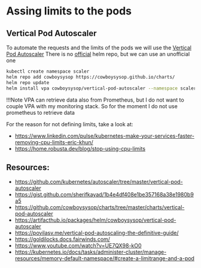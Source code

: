 # Assing limits to the pods

## Vertical Pod Autoscaler

To automate the requests and the limits of the pods we will use the 
[Vertical Pod Autoscaler](https://github.com/kubernetes/autoscaler/tree/master/vertical-pod-autoscaler)
There is no [official](https://github.com/kubernetes/autoscaler/issues/3068) helm repo, but we can use 
an unofficial one

``` bash
kubectl create namespace scaler
helm repo add cowboysysop https://cowboysysop.github.io/charts/
helm repo update
helm install vpa cowboysysop/vertical-pod-autoscaler --namespace scaler -f values.yaml --version v9.8.2
```

!!!Note
    VPA can retrieve data also from Prometheus, but I do not want to couple 
    VPA with my monitoring stack. So for the moment I do not use prometheus 
    to retrieve data


For the reason for not defining limits, take a look at: 
* https://www.linkedin.com/pulse/kubernetes-make-your-services-faster-removing-cpu-limits-eric-khun/
* https://home.robusta.dev/blog/stop-using-cpu-limits



## Resources:

* https://github.com/kubernetes/autoscaler/tree/master/vertical-pod-autoscaler
* https://gist.github.com/sherifkayad/1b4e4df408e1be357168a38e1980b9a5
* https://github.com/cowboysysop/charts/tree/master/charts/vertical-pod-autoscaler
* https://artifacthub.io/packages/helm/cowboysysop/vertical-pod-autoscaler
* https://povilasv.me/vertical-pod-autoscaling-the-definitive-guide/
* https://goldilocks.docs.fairwinds.com/
* https://www.youtube.com/watch?v=UE7QX98-kO0
* https://kubernetes.io/docs/tasks/administer-cluster/manage-resources/memory-default-namespace/#create-a-limitrange-and-a-pod